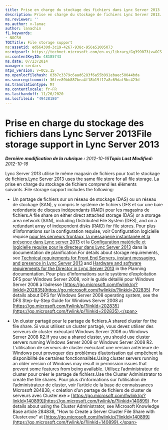 ```yaml
---
title: Prise en charge du stockage des fichiers dans Lync Server 2013
description: Prise en charge du stockage de fichiers Lync Server 2013.
ms.reviewer: ''
ms.author: v-lanac
author: lanachin
f1.keywords:
- NOCSH
TOCTitle: File storage support
ms:assetid: ed66430d-3c19-4267-938c-956a51005073
ms:mtpsurl: https://technet.microsoft.com/en-us/library/Gg399073(v=OCS.15)
ms:contentKeyID: 48185743
ms.date: 07/23/2014
manager: serdars
mtps_version: v=OCS.15
ms.openlocfilehash: 03b7c3379c6aad6283f6a55b991ebaec50044bda
ms.sourcegitcommit: 36fee89bb887bea4f18b19f17a8c69daf5bc423d
ms.translationtype: MT
ms.contentlocale: fr-FR
ms.lasthandoff: 11/26/2020
ms.locfileid: "49428180"
---
```

# <a name="file-storage-support-in-lync-server-2013"></a><span data-ttu-id="2d193-103">Prise en charge du stockage des fichiers dans Lync Server 2013</span><span class="sxs-lookup"><span data-stu-id="2d193-103">File storage support in Lync Server 2013</span></span>

<div data-xmlns="http://www.w3.org/1999/xhtml">

<div class="topic" data-xmlns="http://www.w3.org/1999/xhtml" data-msxsl="urn:schemas-microsoft-com:xslt" data-cs="https://msdn.microsoft.com/">

<div data-asp="https://msdn2.microsoft.com/asp">



</div>

<div id="mainSection">

<div id="mainBody"><span data-ttu-id="2d193-104">

<span> </span></span><span class="sxs-lookup"><span data-stu-id="2d193-104">

<span> </span></span></span>

<span data-ttu-id="2d193-105">_**Dernière modification de la rubrique :** 2012-10-16_</span><span class="sxs-lookup"><span data-stu-id="2d193-105">_**Topic Last Modified:** 2012-10-16_</span></span>

<span data-ttu-id="2d193-106">Lync Server 2013 utilise le même magasin de fichiers pour tout le stockage de fichiers.</span><span class="sxs-lookup"><span data-stu-id="2d193-106">Lync Server 2013 uses the same file store for all file storage.</span></span> <span data-ttu-id="2d193-107">La prise en charge du stockage de fichiers comprend les éléments suivants :</span><span class="sxs-lookup"><span data-stu-id="2d193-107">File storage support includes the following:</span></span>

  - <span data-ttu-id="2d193-108">Un partage de fichiers sur un réseau de stockage (DAS) ou un réseau de stockage (SAN), y compris le système de fichiers DFS et sur une baie redondante de disques indépendants (RAID) pour les magasins de fichiers.</span><span class="sxs-lookup"><span data-stu-id="2d193-108">A file share on either direct attached storage (DAS) or a storage area network (SAN), including Distributed File System (DFS), and on a redundant array of independent disks (RAID) for file stores.</span></span> <span data-ttu-id="2d193-109">Pour plus d’informations sur la configuration requise, voir Configuration logicielle requise [pour les serveurs frontaux, la messagerie instantanée et la présence dans Lync server 2013](lync-server-2013-technical-requirements-for-front-end-servers-instant-messaging-and-presence.md) et la [Configuration matérielle et logicielle requise pour le directeur dans Lync Server 2013](lync-server-2013-hardware-and-software-requirements-for-the-director.md) dans la documentation de planification.</span><span class="sxs-lookup"><span data-stu-id="2d193-109">For details about storage requirements, see [Technical requirements for Front End Servers, instant messaging, and presence in Lync Server 2013](lync-server-2013-technical-requirements-for-front-end-servers-instant-messaging-and-presence.md) and [Hardware and software requirements for the Director in Lync Server 2013](lync-server-2013-hardware-and-software-requirements-for-the-director.md) in the Planning documentation.</span></span> <span data-ttu-id="2d193-110">Pour plus d’informations sur le système d’exploitation DFS pour Windows Server 2008, voir le guide détaillé pour Windows Server 2008 à l’adresse [https://go.microsoft.com/fwlink/p/?linkId=202835](https://go.microsoft.com/fwlink/p/?linkid=202835) .</span><span class="sxs-lookup"><span data-stu-id="2d193-110">For details about DFS for Windows Server 2008 operating system, see the DFS Step-by-Step Guide for Windows Server 2008 at [https://go.microsoft.com/fwlink/p/?linkId=202835](https://go.microsoft.com/fwlink/p/?linkid=202835).</span></span>

  - <span data-ttu-id="2d193-111">Un cluster partagé pour le partage de fichiers.</span><span class="sxs-lookup"><span data-stu-id="2d193-111">A shared cluster for the file share.</span></span> <span data-ttu-id="2d193-112">Si vous utilisez un cluster partagé, vous devez utiliser des serveurs de cluster exécutant Windows Server 2008 ou Windows Server 2008 R2.</span><span class="sxs-lookup"><span data-stu-id="2d193-112">If you use a shared cluster, you should use cluster servers running Windows Server 2008 or Windows Server 2008 R2.</span></span> <span data-ttu-id="2d193-113">L’utilisation de serveurs de cluster exécutant une version antérieure de Windows peut provoquer des problèmes d’autorisation qui empêchent la disponibilité de certaines fonctionnalités.</span><span class="sxs-lookup"><span data-stu-id="2d193-113">Using cluster servers running an older version of Windows may result in permission issues that prevent some features from being available.</span></span> <span data-ttu-id="2d193-114">Utilisez l’administrateur de cluster pour créer le partage de fichiers.</span><span class="sxs-lookup"><span data-stu-id="2d193-114">Use the Cluster Administrator to create the file shares.</span></span> <span data-ttu-id="2d193-115">Pour plus d’informations sur l’utilisation de l’administrateur de cluster, voir l’article de la base de connaissances Microsoft 284838, « création d’un partage de fichiers de cluster de serveurs avec Cluster.exe » [https://go.microsoft.com/fwlink/p/?linkId=140899](https://go.microsoft.com/fwlink/p/?linkid=140899) .</span><span class="sxs-lookup"><span data-stu-id="2d193-115">For details about using the Cluster Administrator, see Microsoft Knowledge Base article 284838, "How to Create a Server Cluster File Share with Cluster.exe" at [https://go.microsoft.com/fwlink/p/?linkId=140899](https://go.microsoft.com/fwlink/p/?linkid=140899).</span></span>

<span data-ttu-id="2d193-116"></div>

<span> </span>

</div>

</div>

</span><span class="sxs-lookup"><span data-stu-id="2d193-116"></div>

<span> </span>

</div>

</div>

</span></span></div>

